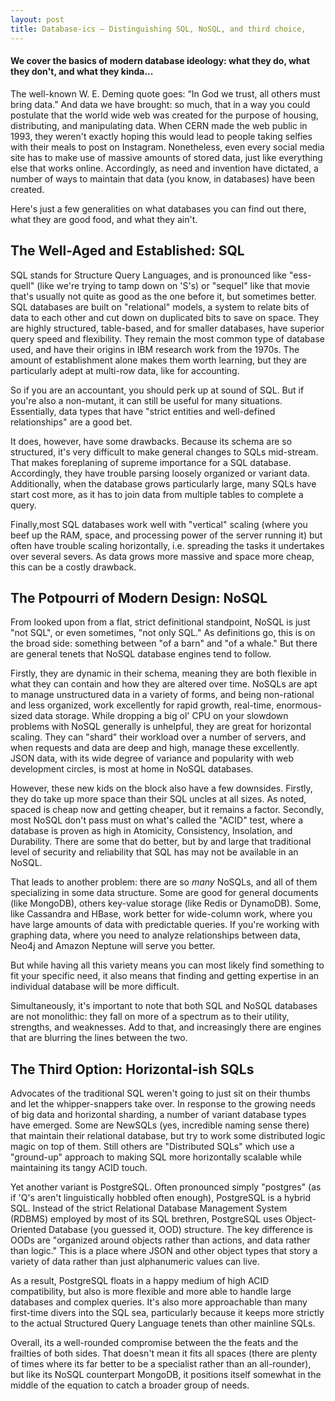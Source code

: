 ```yaml
---
layout: post
title: Database-ics — Distinguishing SQL, NoSQL, and third choice, 
---
```

#### We cover the basics of modern database ideology: what they do, what they don't, and what they kinda...


The well-known W. E. Deming quote goes: “In God we trust, all others must bring data.” And data we have brought: so much, that in a way you could postulate that the world wide web was created for the purpose of housing, distributing, and manipulating data. When CERN made the web public in 1993, they weren't exactly hoping this would lead to people taking selfies with their meals to post on Instagram. Nonetheless, even every social media site has to make use of massive amounts of stored data, just like everything else that works online. Accordingly, as need and invention have dictated, a number of ways to maintain that data (you know, in databases) have been created.

Here's just a few generalities on what databases you can find out there, what they are good food, and what they ain't.


## The Well-Aged and Established: SQL

SQL stands for Structure Query Languages, and is pronounced like "ess-quell" (like we're trying to tamp down on 'S's) or "sequel" like that movie that's usually not quite as good as the one before it, but sometimes better. SQL databases are built on "relational" models, a system to relate bits of data to each other and cut down on duplicated bits to save on space. They are highly structured, table-based, and for smaller databases, have superior query speed and flexibility. They remain the most common type of database used, and have their origins in IBM research work from the 1970s. The amount of establishment alone makes them worth learning, but they are particularly adept at multi-row data, like for accounting.

So if you are an accountant, you should perk up at sound of SQL. But if you're also a non-mutant, it can still be useful for many situations. Essentially, data types that have "strict entities and well-defined relationships" are a good bet.

It does, however, have some drawbacks. Because its schema are so structured, it's very difficult to make general changes to SQLs mid-stream. That makes foreplaning of supreme importance for a SQL database. Accordingly, they have trouble parsing loosely organized or variant data. Additionally, when the database grows particularly large, many SQLs have start cost more, as it has to join data from multiple tables to complete a query. 

Finally,most SQL databases work well with "vertical" scaling (where you beef up the RAM, space, and processing power of the server running it) but often have trouble scaling horizontally, i.e. spreading the tasks it undertakes over several severs. As data grows more massive and space more cheap, this can be a costly drawback.

## The Potpourri of Modern Design: NoSQL

From looked upon from a flat, strict definitional standpoint, NoSQL is just "not SQL", or even sometimes, "not only SQL." As definitions go, this is on the broad side: something between "of a barn" and "of a whale." But there are general tenets that NoSQL database engines tend to follow. 

Firstly, they are dynamic in their schema, meaning they are both flexible in what they can contain and how they are altered over time. NoSQLs are apt to manage unstructured data in a variety of forms, and being non-rational and less organized, work excellently for rapid growth, real-time, enormous-sized data storage. While dropping a big ol' CPU on your slowdown problems with NoSQL generally is unhelpful, they are great for horizontal scaling. They can "shard" their workload over a number of servers, and when requests and data are deep and high, manage these excellently. JSON data, with its wide degree of variance and popularity with web development circles, is most at home in NoSQL databases.

However, these new kids on the block also have a few downsides. Firstly, they do take up more space than their SQL uncles at all sizes. As noted, spaced is cheap now and getting cheaper, but it remains a factor. Secondly, most NoSQL don't pass must on what's called the "ACID" test, where a database is proven as high in Atomicity, Consistency, Insolation, and Durability. There are some that do better, but by and large that traditional level of security and reliability that SQL has may not be available in an NoSQL.

That leads to another problem: there are so *many* NoSQLs, and all of them specializing in some data structure. Some are good for general documents (like MongoDB), others key-value storage (like Redis or DynamoDB). Some, like Cassandra and HBase, work better for wide-column work, where you have large amounts of data with predictable queries. If you're working with graphing data, where you need to analyze relationships between data, Neo4j and Amazon Neptune will serve you better. 

But while having all this variety means you can most likely find something to fit your specific need, it also means that finding and getting expertise in an individual database will be more difficult. 

Simultaneously, it's important to note that both SQL and NoSQL databases are not monolithic: they fall on more of a spectrum as to their utility, strengths, and weaknesses. Add to that, and increasingly there are engines that are blurring the lines between the two.

## The Third Option: Horizontal-ish SQLs

Advocates of the traditional SQL weren't going to just sit on their thumbs and let the whipper-snappers take over. In response to the growing needs of big data and horizontal sharding, a number of variant database types have emerged. Some are NewSQLs (yes, incredible naming sense there) that maintain their relational database, but try to work some distributed logic magic on top of them. Still others are "Distributed SQLs" which use a "ground-up" approach to making SQL more horizontally scalable while maintaining its tangy ACID touch.

Yet another variant is PostgreSQL. Often pronounced simply "postgres" (as if 'Q's aren't linguistically hobbled often enough), PostgreSQL is a hybrid SQL. Instead of the strict Relational Database Management System (RDBMS) employed by most of its SQL brethren, PostgreSQL uses Object-Oriented Database (you guessed it, OOD) structure. The key difference is OODs are "organized around objects rather than actions, and data rather than logic." This is a place where JSON and other object types that story a variety of data rather than just alphanumeric values can live.

As a result, PostgreSQL floats in a happy medium of high ACID compatibility, but also is more flexible and more able to handle large databases and complex queries. It's also more approachable than many first-time divers into the SQL sea, particularly because it keeps more strictly to the actual Structured Query Language tenets than other mainline SQLs. 

Overall, its a well-rounded compromise between the the feats and the frailties of both sides. That doesn't mean it fits all spaces (there are plenty of times where its far better to be a specialist rather than an all-rounder), but like its NoSQL counterpart MongoDB, it positions itself somewhat in the middle of the equation to catch a broader group of needs.